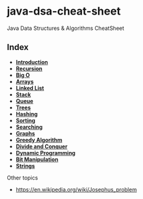 # java-dsa-cheat-sheet
Java Data Structures & Algorithms CheatSheet

## Index
- [**Introduction**](01-introduction/intro.md)
- [**Recursion**](02-recursion/intro.md)
- [**Big O**](03-big-o/intro.md)
- [**Arrays**](04-arrays/intro.md)
- [**Linked List**](05-linked-list/intro.md)
- [**Stack**](06-stack/intro.md)
- [**Queue**](07-queue/intro.md)
- [**Trees**](08-trees/intro.md)
- [**Hashing**](09-hashing/intro.md)
- [**Sorting**](10-sorting/intro.md)
- [**Searching**](11-searching/intro.md)
- [**Graphs**](12-graphs/intro.md)
- [**Greedy Algorithm**](13-greedy-algorithm/intro.md)
- [**Divide and Conquer**](14-divide-and-conquer-algorithm/intro.md)
- [**Dynamic Programming**](15-dynamic-programming-algorithm/intro.md)
- [**Bit Manipulation**](16-bit-manipulation/intro.md)
- [**Strings**](17-strings/intro.md)

Other topics
- https://en.wikipedia.org/wiki/Josephus_problem
